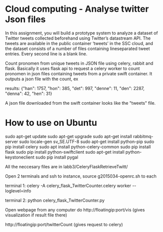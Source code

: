 # Cloud computing - Analyse twitter Json files
In this assignment, you will build a prototype system to analyze a dataset of Twitter tweets collected beforehand using Twitter’s datastream API. The tweets are available in the public container ‘tweets’ in the SSC cloud, and the dataset consists of a number of files containing lineseparated tweet entries. Every second line is a blank line.

Count pronomen from unique tweets in JSON file using celery, rabbit and flask. Basically it uses flask api to request a celery worker to count pronomen in json files containing tweets from a private swift container. It outputs a json file with the count, ex

results:
{"han": 1757, "hon": 385, "det": 997, "denne": 11, "den": 2287, "denna": 42, "hen": 31}

A json file downloaded from the swift container looks like the "tweets" file.

# How to use on Ubuntu
sudo apt-get update
sudo apt-get upgrade
sudo apt-get install rabbitmq-server
sudo locale-gen sv_SE.UTF-8
sudo apt-get install python-pip
sudo pip install celery
sudo apt install python-celery-common
sudo pip install flask 
sudo pip install python-swiftclient
sudo apt-get install python-keystoneclient
sudo pip install pygal

All the neccesary files are in labb3/CeleryFlaskRetrieveTwitt/

Open 2 terminals and ssh to instance, source g2015034-openrc.sh to each

terminal 1: celery -A celery_flask_TwitterCounter.celery worker --loglevel=info

terminal 2: python celery_flask_TwitterCounter.py

Open webpage from any computer do 
http://floatingip:port/vis 		       (gives visualization if result file there)

http://floatingip:port/twitterCount  (gives request to celery)
